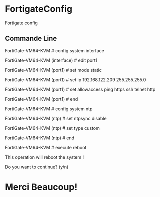 # FortigateConfig
Fortigate config

## Commande Line
FortiGate-VM64-KVM # config system interface

FortiGate-VM64-KVM (interface) # edit port1

FortiGate-VM64-KVM (port1) # set mode static

FortiGate-VM64-KVM (port1) # set ip 192.168.122.209 255.255.255.0

FortiGate-VM64-KVM (port1) # set allowaccess ping https ssh telnet http 

FortiGate-VM64-KVM (port1) # end

FortiGate-VM64-KVM # config system ntp 

FortiGate-VM64-KVM (ntp) # set ntpsync disable 

FortiGate-VM64-KVM (ntp) # set type custom 

FortiGate-VM64-KVM (ntp) # end

FortiGate-VM64-KVM # execute reboot 

This operation will reboot the system !

Do you want to continue? (y/n)
# Merci Beaucoup!
